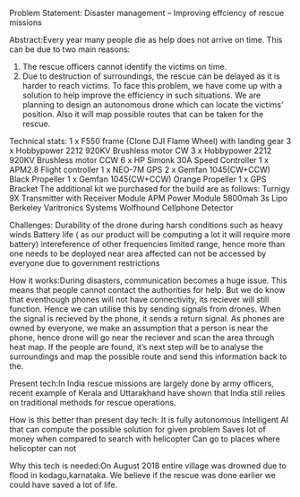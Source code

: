 Problem Statement: Disaster management – Improving effciency of rescue missions

Abstract:Every year many people die as help does not arrive on time. This can be due to two main reasons: 
1. The rescue officers cannot identify the victims on time.
2. Due to destruction of surroundings, the rescue can be delayed as it is harder to reach victims.
To face this problem, we have come up with a solution to help improve the efficiency in such situations. We are planning to design an autonomous drone which can locate the victims’ position. Also it will map possible routes that can be taken for the rescue. 

Technical stats:
1 x F550 frame (Clone DJI Flame Wheel) with landing gear
3 x Hobbypower 2212 920KV Brushless motor CW
3 x Hobbypower 2212 920KV Brushless motor CCW
6 x HP Simonk 30A Speed Controller
1 x APM2.8 Flight controller
1 x NEO-7M GPS
2 x Gemfan 1045(CW+CCW) Black Propeller
1 x Gemfan 1045(CW+CCW) Orange Propeller
1 x GPS Bracket
The additional kit we purchased for the build are as follows:
Turnigy 9X Transmitter with Receiver Module
APM Power Module
5800mah 3s Lipo
 Berkeley Varitronics Systems Wolfhound Cellphone Detector 

Challenges: 
Durability of the drone during harsh conditions such as heavy winds
Battery life ( as our product will be computing a lot it will require more battery)
intereference of other frequencies
limited range, hence more than one needs to be deployed near area affected
can not be accessed by everyone due to government restrictions

How it works:During disasters, communication becomes a huge issue. This means that people cannot contact the authorities for help. But we do know that eventhough phones will not have connectivity, its reciever will still function. Hence we can utilise this by sending signals from drones. When the signal is recieved by the phone, it sends a return signal. As phones are owned by everyone, we make an assumption that a person is near the phone, hence drone will 
go near the reciever and scan the area through heat map. If the people are found, it’s next step will be to analyse the surroundings and map the possible route and send this information back to the.

Present tech:In India rescue missions are largely done by army officers, recent example of Kerala and Uttarakhand have shown that India still relies on traditional methods for rescue operations. 

How is this better than present day tech:
It is fully autonomous
Intelligent AI that can compute the possible solution for given problem
Saves lot of money when compared to search with helicopter
Can go to places where helicopter can not
  
Why this tech is needed:On August 2018 entire village was drowned due to flood in kodagu,karnataka. We believe if the rescue was done earlier we could have saved a lot of life.

 
